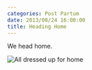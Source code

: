 ```yaml
---
categories: Post Partum
date: 2013/08/24 16:00:00
title: Heading Home
---
```


We head home.

![All dressed up for home](/img/IMG_1646_medium.jpg)


